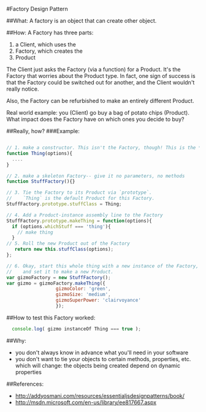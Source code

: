 #Factory Design Pattern

##What:
A factory is an object that can create other object.

##How:
A Factory has three parts:
1. a Client, which uses the
2. Factory, which creates the
3. Product


The Client just asks the Factory (via a function) for a Product. It's the Factory that worries about the Product type. In fact,  one sign of success is that the Factory could be switched out for another, and the Client wouldn't really notice.

Also, the Factory can be refurbished to make an entirely different Product.

Real world example: you (Client) go buy a bag of potato chips (Product). What impact does the Factory have on which ones you decide to buy?

##Really, how?
###Example:
````javascript

// 1. make a constructor. This isn't the Factory, though! This is the *Product*
function Thing(options){
  ....
}

// 2. make a skeleton Factory-- give it no parameters, no methods
function StuffFactory(){}

// 3. Tie the Factory to its Product via `prototype`.
//    `Thing` is the default Product for this Factory.
StuffFactory.prototype.stuffClass = Thing;

// 4. Add a Product-instance assembly line to the Factory
StuffFactory.prototype.makeThing = function(options){
  if (options.whichStuff === 'thing'){
    // make thing
  }
// 5. Roll the new Product out of the Factory
   return new this.stuffClass(options);
};

// 6. Okay, start this whole thing with a new instance of the Factory,
//    and set it to make a new Product.
var gizmoFactory = new StuffFactory();
var gizmo = gizmoFactory.makeThing({
                  gizmoColor: 'green',
                  gizmoSize: 'medium',
                  gizmoSuperPower: 'clairvoyance'
                  });
````

##How to test this Factory worked:

````javascript
  console.log( gizmo instanceOf Thing === true );
````

##Why:
* you don't always know in advance what you'll need in your software
* you don't want to tie your objects to certain methods, properties, etc. which will change:   the objects being created depend on dynamic properties

##References:
* http://addyosmani.com/resources/essentialjsdesignpatterns/book/
* http://msdn.microsoft.com/en-us/library/ee817667.aspx